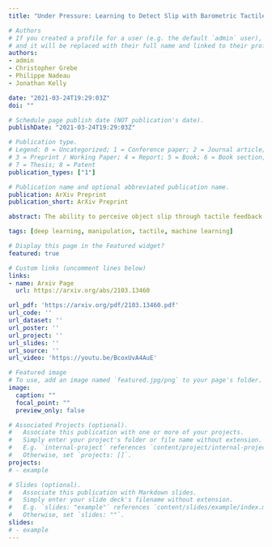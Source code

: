 ```yaml
---
title: "Under Pressure: Learning to Detect Slip with Barometric Tactile Sensors"

# Authors
# If you created a profile for a user (e.g. the default `admin` user), write the username (folder name) here 
# and it will be replaced with their full name and linked to their profile.
authors:
- admin
- Christopher Grebe
- Philippe Nadeau
- Jonathan Kelly

date: "2021-03-24T19:29:03Z"
doi: ""

# Schedule page publish date (NOT publication's date).
publishDate: "2021-03-24T19:29:03Z"

# Publication type.
# Legend: 0 = Uncategorized; 1 = Conference paper; 2 = Journal article;
# 3 = Preprint / Working Paper; 4 = Report; 5 = Book; 6 = Book section;
# 7 = Thesis; 8 = Patent
publication_types: ["1"]

# Publication name and optional abbreviated publication name.
publication: ArXiv Preprint
publication_short: ArXiv Preprint

abstract: The ability to perceive object slip through tactile feedback allows humans to accomplish complex manipulation tasks including maintaining a stable grasp. Despite the utility of tactile information for many robotics applications, tactile sensors have yet to be widely deployed in industrial settings -- part of the challenge lies in identifying slip and other key events from the tactile data stream. In this paper, we present a learning-based method to detect slip using barometric tactile sensors. These sensors have many desirable properties including high reliability and durability, and are built from very inexpensive components. We are able to achieve slip detection accuracies of greater than 91% while displaying robustness to the speed and direction of the slip motion. Further, we test our detector on two robot manipulation tasks involving a variety of common objects and demonstrate successful generalization to real-world scenarios not seen during training. We show that barometric tactile sensing technology, combined with data-driven learning, is potentially suitable for many complex manipulation tasks such as slip compensation.

tags: [deep learning, manipulation, tactile, machine learning]

# Display this page in the Featured widget?
featured: true

# Custom links (uncomment lines below)
links:
- name: Arxiv Page
  url: https://arxiv.org/abs/2103.13460

url_pdf: 'https://arxiv.org/pdf/2103.13460.pdf'
url_code: ''
url_dataset: ''
url_poster: ''
url_project: ''
url_slides: ''
url_source: ''
url_video: 'https://youtu.be/BcoxUvA4AuE'

# Featured image
# To use, add an image named `featured.jpg/png` to your page's folder. 
image:
  caption: ""
  focal_point: ""
  preview_only: false

# Associated Projects (optional).
#   Associate this publication with one or more of your projects.
#   Simply enter your project's folder or file name without extension.
#   E.g. `internal-project` references `content/project/internal-project/index.md`.
#   Otherwise, set `projects: []`.
projects:
# - example

# Slides (optional).
#   Associate this publication with Markdown slides.
#   Simply enter your slide deck's filename without extension.
#   E.g. `slides: "example"` references `content/slides/example/index.md`.
#   Otherwise, set `slides: ""`.
slides: 
# - example
---
```

<!-- 
{{% callout note %}}
Click the *Cite* button above to demo the feature to enable visitors to import publication metadata into their reference management software.
{{% /callout %}}

{{% callout note %}}
Create your slides in Markdown - click the *Slides* button to check out the example.
{{% /callout %}}

Supplementary notes can be added here, including [code, math, and images](https://wowchemy.com/docs/writing-markdown-latex/). -->
